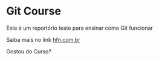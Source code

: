 # Git Course

Este é um reportório teste para ensinar como Git funcionar

Saiba mais no link [hfn.com.br](http://hfn.com.br)

Gostou do Curso?
